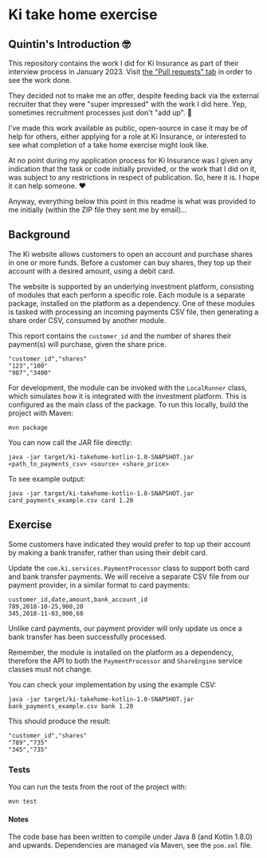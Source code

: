 # Ki take home exercise

## Quintin's Introduction :nerd_face:

This repository contains the work I did for Ki Insurance as part of their interview process in January 2023.
Visit [the "Pull requests" tab](https://github.com/QuintinWillison/ki-insurance-kotlin-take-home/pulls) in order to see the work done.

They decided not to make me an offer, despite feeding back via the external recruiter that they were "super impressed" with the work I did here.
Yep, sometimes recruitment processes just don't "add up". :shrug:

I've made this work available as public, open-source in case it may be of help for others, either applying for a role at Ki Insurance, or interested to see what completion of a take home exercise might look like.

At no point during my application process for Ki Insurance was I given any indication that the task or code initially provided, or the work that I did on it, was subject to any restrictions in respect of publication. So, here it is. I hope it can help someone. :heart:

Anyway, everything below this point in this readme is what was provided to me initially (within the ZIP file they sent me by email)...

## Background

The Ki website allows customers to open an account and purchase shares in one or more funds. Before a customer can buy shares, they top up their account with a desired amount, using a debit card.

The website is supported by an underlying investment platform, consisting of modules that each perform a specific role. Each module is a separate package, installed on the platform as a dependency. One of these modules is tasked with processing an incoming payments CSV file, then generating a share order CSV, consumed by another module.

This report contains the `customer_id` and the number of shares their payment(s) will purchase, given the share price.

```
"customer_id","shares"
"123","100"
"987","3400"
```

For development, the module can be invoked with the `LocalRunner` class, which simulates how it is integrated with the investment platform. This is configured as the main class of the package. To run this locally, build the project with Maven:

```
mvn package
```

You can now call the JAR file directly:

```
java -jar target/ki-takehome-kotlin-1.0-SNAPSHOT.jar <path_to_payments_csv> <source> <share_price>
```

To see example output:

```
java -jar target/ki-takehome-kotlin-1.0-SNAPSHOT.jar card_payments_example.csv card 1.20
```

## Exercise

Some customers have indicated they would prefer to top up their account by making a bank transfer, rather than using their debit card.

Update the `com.ki.services.PaymentProcessor` class to support both card and bank transfer payments. We will receive a separate CSV file from our payment provider, in a similar format to card payments:

```
customer_id,date,amount,bank_account_id
789,2018-10-25,900,20
345,2018-11-03,900,60
```

Unlike card payments, our payment provider will only update us once a bank transfer has been successfully processed.

Remember, the module is installed on the platform as a dependency, therefore the API to both the `PaymentProcessor` and `ShareEngine` service classes must not change.

You can check your implementation by using the example CSV:

```
java -jar target/ki-takehome-kotlin-1.0-SNAPSHOT.jar bank_payments_example.csv bank 1.20
```

This should produce the result:

```
"customer_id","shares"
"789","735"
"345","735"
```

### Tests

You can run the tests from the root of the project with:

```
mvn test
```

#### Notes

The code base has been written to compile under Java 8 (and Kotlin 1.8.0) and upwards. Dependencies are managed via Maven, see the `pom.xml` file.

